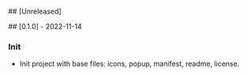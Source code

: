 ## [Unreleased]


## [0.1.0] - 2022-11-14

### Init

- Init project with base files: icons, popup, manifest, readme, license.